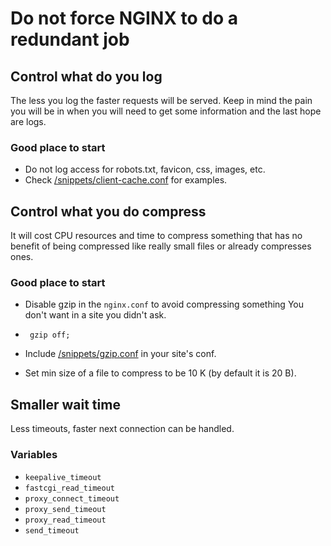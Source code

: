 # Do not force NGINX to do a redundant job

## Control what do you log
The less you log the faster requests will be served. Keep in mind the pain you 
will be in when you will need to get some information and the last hope are logs.

### Good place to start
* Do not log access for robots.txt, favicon, css, images, etc.
* Check [/snippets/client-cache.conf](../../snippets/client-cache.conf) for examples.

## Control what you do compress
It will cost CPU resources and time to compress something that has no benefit
of being compressed like really small files or already compresses ones.

### Good place to start
* Disable gzip in the `nginx.conf` to avoid compressing something You don't want
in a site you didn't ask.

 * ` gzip off;`
* Include [/snippets/gzip.conf](../../snippets/gzip.conf) in your site's conf.
* Set min size of a file to compress to be 10 K (by default it is 20 B).

## Smaller wait time
Less timeouts, faster next connection can be handled.

### Variables
* `keepalive_timeout`
* `fastcgi_read_timeout`
* `proxy_connect_timeout`
* `proxy_send_timeout`
* `proxy_read_timeout`
* `send_timeout`